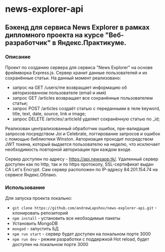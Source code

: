 # news-explorer-api

## Бэкенд для сервиса News Explorer в рамках дипломного проекта на курсе "Веб-разработчик" в Яндекс.Практикуме.

### Описание

Проект по созданию сервера для сервиса "News Explorer" на основе фреймворка Express.js. Сервер хранит данные пользователей и их сохранённые статьи.
На данный момент реализовано:

- запрос на GET /users/me возвращает информацию об авторизованном пользователе (email и имя)
- запрос GET /articles возвращает все сохранённые пользователем статьи;
- запрос POST /articles создаёт статью с переданными в теле keyword, title, text, date, source, link и image;
- запрос DELETE /articles/:articleId удаляет сохранённую статью по \_id;

Реализован централизованный обработчик ошибок, пре-валидация запросов посредством Joi и Celebrate, логгирование запросов и ошибок с помощью библиотеки Winston. Авторизация проходит посредством JWT токена, который выдается пользователю на неделю, что исключает необходимость повторной авторизации при каждом входе.

Сервер доступен по адресу - https://api.newsapp.tk/. Удаленный сервер доступен как по http, так и по https протоколу, SSL-сертификат выдан CA Let's Encrypt. Сам сервер расположен по IP-адресу 84.201.154.74 на сервисе Яндекс.Облако.

### Использование

Для запуска проекта локально:

- `git clone https://github.com/andrewLapshov/news-explorer-api.git` - клонировать репозиторий
- `npm install` - установить все необходимые пакеты
- Установить MongoDB
- `mongod` - запустить БД
- `npm run start` - сервер будет доступен на локальном порте 3000
- `npm run dev` - режим разработки с поддержкой Hot reload, будет доступен на локальном порте 3000

